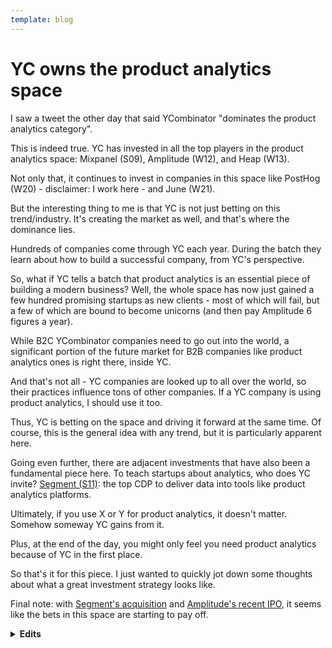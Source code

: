 ```yaml
---
template: blog
---
```

# YC owns the product analytics space

I saw a tweet the other day that said YCombinator "dominates the product analytics category".

This is indeed true. YC has invested in all the top players in the product analytics space: Mixpanel (S09), Amplitude (W12), and Heap (W13). 

Not only that, it continues to invest in companies in this space like PostHog (W20) - disclaimer: I work here - and June (W21).

But the interesting thing to me is that YC is not just betting on this trend/industry. It's creating the market as well, and that's where the dominance lies.

Hundreds of companies come through YC each year. During the batch they learn about how to build a successful company, from YC's perspective. 

So, what if YC tells a batch that product analytics is an essential piece of building a modern business? Well, the whole space has now just gained a few hundred promising startups as new clients - most of which will fail, but a few of which are bound to become unicorns (and then pay Amplitude 6 figures a year).

While B2C YCombinator companies need to go out into the world, a significant portion of the future market for B2B companies like product analytics ones is right there, inside YC.

And that's not all - YC companies are looked up to all over the world, so their practices influence tons of other companies. If a YC company is using product analytics, I should use it too.

Thus, YC is betting on the space and driving it forward at the same time. Of course, this is the general idea with any trend, but it is particularly apparent here.

Going even further, there are adjacent investments that have also been a fundamental piece here. To teach startups about analytics, who does YC invite? [Segment (S11)](https://www.youtube.com/watch?v=LLerCc7MOQo): the top CDP to deliver data into tools like product analytics platforms.

Ultimately, if you use X or Y for product analytics, it doesn't matter. Somehow someway YC gains from it. 

Plus, at the end of the day, you might only feel you need product analytics because of YC in the first place.

So that's it for this piece. I just wanted to quickly jot down some thoughts about what a great investment strategy looks like.

Final note: with [Segment's acquisition](https://www.twilio.com/blog/twilio-acquires-segment) and [Amplitude's recent IPO](https://www.cnbc.com/2021/09/28/amplitude-starts-trading-on-nasdaq-in-direct-listing.html), it seems like the bets in this space are starting to pay off.

<details>

<summary><b>Edits</b></summary>

<br />

**05/11/2021:** Was just browsing HN today and saw [this](https://news.ycombinator.com/item?id=29106082). Another one for the list. 

</details>